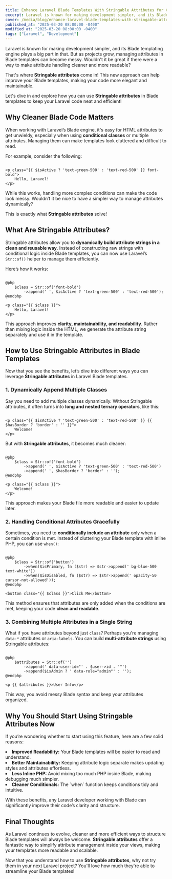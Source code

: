 ```yaml
---
title: Enhance Laravel Blade Templates With Stringable Attributes for Cleaner Code
excerpt: Laravel is known for making development simpler, and its Blade templating engine plays a big part in that. But as projects grow...
cover: /media/blog/enhance-laravel-blade-templates-with-stringable-attributes-for-cleaner-code/cover.webp
published_at: "2025-03-20 08:00:00 -0400"
modified_at: "2025-03-20 08:00:00 -0400"
tags: ["Laravel", "Development"]
---
```


Laravel is known for making development simpler, and its Blade templating engine plays a big part in that. But as projects grow, managing attributes in Blade templates can become messy. Wouldn't it be great if there were a way to make attribute handling cleaner and more readable?

That's where <strong>Stringable attributes</strong> come in! This new approach can help improve your Blade templates, making your code more elegant and maintainable.

Let's dive in and explore how you can use <strong>Stringable attributes</strong> in Blade templates to keep your Laravel code neat and efficient!

## Why Cleaner Blade Code Matters

When working with Laravel’s Blade engine, it's easy for HTML attributes to get unwieldy, especially when using <strong>conditional classes</strong> or multiple attributes. Managing them can make templates look cluttered and difficult to read.

For example, consider the following:

<pre><code class="language-php">
&lt;p class="{{ $isActive ? 'text-green-500' : 'text-red-500' }} font-bold">
    Hello, Laravel!
&lt;/p&gt;
</code></pre>  

While this works, handling more complex conditions can make the code look messy. Wouldn’t it be nice to have a simpler way to manage attributes dynamically?

This is exactly what <strong>Stringable attributes</strong> solve!

## What Are Stringable Attributes?

Stringable attributes allow you to <strong>dynamically build attribute strings in a clean and reusable way</strong>. Instead of constructing raw strings with conditional logic inside Blade templates, you can now use Laravel’s <code>Str::of()</code> helper to manage them efficiently.

Here’s how it works:

<pre><code>
@php
    $class = Str::of('font-bold')
        ->append(' ', $isActive ? 'text-green-500' : 'text-red-500');
@endphp

&lt;p class="{{ $class }}">
    Hello, Laravel!
&lt;/p&gt;
</code></pre>  

This approach improves <strong>clarity, maintainability, and readability</strong>. Rather than mixing logic inside the HTML, we generate the attribute string separately and use it in the template.

## How to Use Stringable Attributes in Blade Templates

Now that you see the benefits, let’s dive into different ways you can leverage <strong>Stringable attributes</strong> in Laravel Blade templates.

### 1. Dynamically Append Multiple Classes

Say you need to add multiple classes dynamically. Without Stringable attributes, it often turns into <strong>long and nested ternary operators</strong>, like this:

<pre><code class="language-php">
&lt;p class="{{ $isActive ? 'text-green-500' : 'text-red-500' }} {{ $hasBorder ? 'border' : '' }}">
    Welcome!
&lt;/p&gt;
</code></pre>  

But with <strong>Stringable attributes</strong>, it becomes much cleaner:

<pre><code>
@php
    $class = Str::of('font-bold')
        ->append(' ', $isActive ? 'text-green-500' : 'text-red-500')
        ->append(' ', $hasBorder ? 'border' : '');
@endphp

&lt;p class="{{ $class }}">
    Welcome!
&lt;/p&gt;
</code></pre>  

This approach makes your Blade file more readable and easier to update later.

### 2. Handling Conditional Attributes Gracefully

Sometimes, you need to <strong>conditionally include an attribute</strong> only when a certain condition is met. Instead of cluttering your Blade template with inline PHP, you can use <code>when()</code>:

<pre><code>
@php
    $class = Str::of('button')
        ->when($isPrimary, fn ($str) => $str->append(' bg-blue-500 text-white'))
        ->when($isDisabled, fn ($str) => $str->append(' opacity-50 cursor-not-allowed'));
@endphp

&lt;button class="{{ $class }}">Click Me&lt;/button&gt;
</code></pre>

This method ensures that attributes are only added when the conditions are met, keeping your code <strong>clean and readable</strong>.

### 3. Combining Multiple Attributes in a Single String

What if you have attributes beyond just <code>class</code>? Perhaps you're managing <code>data-*</code> attributes or <code>aria-labels</code>. You can build <strong>multi-attribute strings</strong> using Stringable attributes:

<pre><code>
@php
    $attributes = Str::of('')
        ->append(' data-user-id="' . $user->id . '"')
        ->append($isAdmin ? ' data-role="admin"' : '');
@endphp

&lt;p {{ $attributes }}>User Info&lt;/p&gt;
</code></pre>  

This way, you avoid messy Blade syntax and keep your attributes organized.

## Why You Should Start Using Stringable Attributes Now

If you’re wondering whether to start using this feature, here are a few solid reasons:

<li><strong>Improved Readability:</strong> Your Blade templates will be easier to read and understand.</li>  
<li><strong>Better Maintainability:</strong> Keeping attribute logic separate makes updating styles and attributes effortless.</li>  
<li><strong>Less Inline PHP:</strong> Avoid mixing too much PHP inside Blade, making debugging much simpler.</li>  
<li><strong>Cleaner Conditionals:</strong> The `when` function keeps conditions tidy and intuitive.</li>

With these benefits, any Laravel developer working with Blade can significantly improve their code’s clarity and structure.

## Final Thoughts

As Laravel continues to evolve, cleaner and more efficient ways to structure Blade templates will always be welcome. <strong>Stringable attributes</strong> offer a fantastic way to simplify attribute management inside your views, making your templates more readable and scalable.

Now that you understand how to use <strong>Stringable attributes</strong>, why not try them in your next Laravel project? You'll love how much they're able to streamline your Blade templates!
